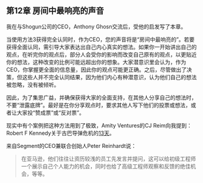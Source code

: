## 第12章 房间中最响亮的声音

我在与Shogun公司的CEO，Anthony Ghosn交流后，受他的启发写了本章。

当使用方法3获得完全认同时，作为CEO，您的声音将是“房间中最响亮的”。若要获得全面认同，需引导大家表达出自己内心真实的想法。如果你一开始讲出自己的观点，在听完你的观点后，部分人会受你的影响而改变自己原有的观点，以更贴近你的想法，这种改变的比例可能远超出你的想象。大家潜意识里会认为，作为CEO，你掌握更全面的信息量，因此你的观点可能更正确。之后，尽管做出了决策，但这些人并不完全认同结果，因为他们内心有种潜意识，认为他们自己的想法被忽略，没有被倾听。

因此，为了集思广益，并确保获得大家的全面支持，在其他人分享自己的想法时，不要“泄露底牌”。最好是在你分享观点时，要求其他人写下他们的投票或想法，或者让大家投“赞成票”或“反对票”。

现实中有个案例把这种方法用到了极致，Amity Ventures的CJ Reim向我提到：Robert F Kennedy关于古巴导弹危机的[13天](https://smile.amazon.com/Thirteen-Days-Memoir-Missile-Crisis/dp/0393318346/ref=sr_1_1?s=books&ie=UTF8&qid=1501172138&sr=1-1&keywords=13+days)。

来自Segment的CEO兼联合创始人Peter Reinhardt说：
> 在亚马逊，他们往往让资历较浅的员工先发言并提问，这可以给初级工程师一个展示自己个人能力的机会，同时也给了高级工程师观察和反馈的绝佳机会，等等。